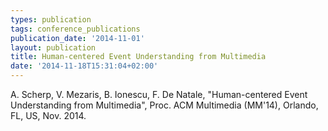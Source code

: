 ```yaml
---
types: publication
tags: conference_publications
publication_date: '2014-11-01'
layout: publication
title: Human-centered Event Understanding from Multimedia
date: '2014-11-18T15:31:04+02:00'
---
```

<p>A. Scherp, V. Mezaris, B. Ionescu, F. De Natale, "Human-centered Event Understanding from Multimedia", Proc. ACM Multimedia (MM'14), Orlando, FL, US, Nov. 2014.</p>
